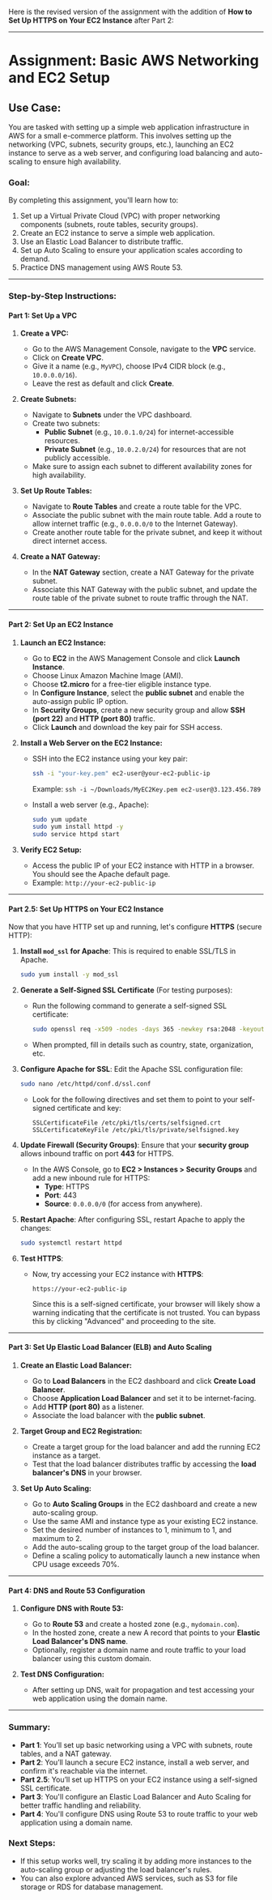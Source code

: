 Here is the revised version of the assignment with the addition of **How to Set Up HTTPS on Your EC2 Instance** after Part 2:

---

# **Assignment: Basic AWS Networking and EC2 Setup**

## **Use Case:**

You are tasked with setting up a simple web application infrastructure in AWS for a small e-commerce platform. This involves setting up the networking (VPC, subnets, security groups, etc.), launching an EC2 instance to serve as a web server, and configuring load balancing and auto-scaling to ensure high availability.

### **Goal:**

By completing this assignment, you'll learn how to:

1. Set up a Virtual Private Cloud (VPC) with proper networking components (subnets, route tables, security groups).
2. Create an EC2 instance to serve a simple web application.
3. Use an Elastic Load Balancer to distribute traffic.
4. Set up Auto Scaling to ensure your application scales according to demand.
5. Practice DNS management using AWS Route 53.

---

### **Step-by-Step Instructions:**

#### **Part 1: Set Up a VPC**

1. **Create a VPC:**
   - Go to the AWS Management Console, navigate to the **VPC** service.
   - Click on **Create VPC**.
   - Give it a name (e.g., `MyVPC`), choose IPv4 CIDR block (e.g., `10.0.0.0/16`).
   - Leave the rest as default and click **Create**.

2. **Create Subnets:**
   - Navigate to **Subnets** under the VPC dashboard.
   - Create two subnets:
     - **Public Subnet** (e.g., `10.0.1.0/24`) for internet-accessible resources.
     - **Private Subnet** (e.g., `10.0.2.0/24`) for resources that are not publicly accessible.
   - Make sure to assign each subnet to different availability zones for high availability.

3. **Set Up Route Tables:**
   - Navigate to **Route Tables** and create a route table for the VPC.
   - Associate the public subnet with the main route table. Add a route to allow internet traffic (e.g., `0.0.0.0/0` to the Internet Gateway).
   - Create another route table for the private subnet, and keep it without direct internet access.

4. **Create a NAT Gateway:**
   - In the **NAT Gateway** section, create a NAT Gateway for the private subnet.
   - Associate this NAT Gateway with the public subnet, and update the route table of the private subnet to route traffic through the NAT.

---

#### **Part 2: Set Up an EC2 Instance**

1. **Launch an EC2 Instance:**
   - Go to **EC2** in the AWS Management Console and click **Launch Instance**.
   - Choose Linux Amazon Machine Image (AMI).
   - Choose **t2.micro** for a free-tier eligible instance type.
   - In **Configure Instance**, select the **public subnet** and enable the auto-assign public IP option.
   - In **Security Groups**, create a new security group and allow **SSH (port 22)** and **HTTP (port 80)** traffic.
   - Click **Launch** and download the key pair for SSH access.

2. **Install a Web Server on the EC2 Instance:**
   - SSH into the EC2 instance using your key pair:

     ```bash
     ssh -i "your-key.pem" ec2-user@your-ec2-public-ip
     ```

     Example: `ssh -i ~/Downloads/MyEC2Key.pem ec2-user@3.123.456.789`

   - Install a web server (e.g., Apache):

     ```bash
     sudo yum update
     sudo yum install httpd -y
     sudo service httpd start
     ```

3. **Verify EC2 Setup:**
   - Access the public IP of your EC2 instance with HTTP in a browser. You should see the Apache default page.
   - Example: `http://your-ec2-public-ip`

---

#### **Part 2.5: Set Up HTTPS on Your EC2 Instance**

Now that you have HTTP set up and running, let's configure **HTTPS** (secure HTTP):

1. **Install `mod_ssl` for Apache**:
   This is required to enable SSL/TLS in Apache.

   ```bash
   sudo yum install -y mod_ssl
   ```

2. **Generate a Self-Signed SSL Certificate** (For testing purposes):
   - Run the following command to generate a self-signed SSL certificate:

     ```bash
     sudo openssl req -x509 -nodes -days 365 -newkey rsa:2048 -keyout /etc/pki/tls/private/selfsigned.key -out /etc/pki/tls/certs/selfsigned.crt
     ```

   - When prompted, fill in details such as country, state, organization, etc.

3. **Configure Apache for SSL**:
   Edit the Apache SSL configuration file:

   ```bash
   sudo nano /etc/httpd/conf.d/ssl.conf
   ```

   - Look for the following directives and set them to point to your self-signed certificate and key:

     ```
     SSLCertificateFile /etc/pki/tls/certs/selfsigned.crt
     SSLCertificateKeyFile /etc/pki/tls/private/selfsigned.key
     ```

4. **Update Firewall (Security Groups)**:
   Ensure that your **security group** allows inbound traffic on port **443** for HTTPS.

   - In the AWS Console, go to **EC2 > Instances > Security Groups** and add a new inbound rule for HTTPS:
     - **Type**: HTTPS
     - **Port**: 443
     - **Source**: `0.0.0.0/0` (for access from anywhere).

5. **Restart Apache**:
   After configuring SSL, restart Apache to apply the changes:

   ```bash
   sudo systemctl restart httpd
   ```

6. **Test HTTPS**:
   - Now, try accessing your EC2 instance with **HTTPS**:

     ```
     https://your-ec2-public-ip
     ```

     Since this is a self-signed certificate, your browser will likely show a warning indicating that the certificate is not trusted. You can bypass this by clicking "Advanced" and proceeding to the site.

---

#### **Part 3: Set Up Elastic Load Balancer (ELB) and Auto Scaling**

1. **Create an Elastic Load Balancer:**
   - Go to **Load Balancers** in the EC2 dashboard and click **Create Load Balancer**.
   - Choose **Application Load Balancer** and set it to be internet-facing.
   - Add **HTTP (port 80)** as a listener.
   - Associate the load balancer with the **public subnet**.

2. **Target Group and EC2 Registration:**
   - Create a target group for the load balancer and add the running EC2 instance as a target.
   - Test that the load balancer distributes traffic by accessing the **load balancer's DNS** in your browser.

3. **Set Up Auto Scaling:**
   - Go to **Auto Scaling Groups** in the EC2 dashboard and create a new auto-scaling group.
   - Use the same AMI and instance type as your existing EC2 instance.
   - Set the desired number of instances to 1, minimum to 1, and maximum to 2.
   - Add the auto-scaling group to the target group of the load balancer.
   - Define a scaling policy to automatically launch a new instance when CPU usage exceeds 70%.

---

#### **Part 4: DNS and Route 53 Configuration**

1. **Configure DNS with Route 53:**
   - Go to **Route 53** and create a hosted zone (e.g., `mydomain.com`).
   - In the hosted zone, create a new A record that points to your **Elastic Load Balancer's DNS name**.
   - Optionally, register a domain name and route traffic to your load balancer using this custom domain.

2. **Test DNS Configuration:**
   - After setting up DNS, wait for propagation and test accessing your web application using the domain name.

---

### **Summary:**

- **Part 1**: You’ll set up basic networking using a VPC with subnets, route tables, and a NAT gateway.
- **Part 2**: You’ll launch a secure EC2 instance, install a web server, and confirm it's reachable via the internet.
- **Part 2.5**: You’ll set up HTTPS on your EC2 instance using a self-signed SSL certificate.
- **Part 3**: You'll configure an Elastic Load Balancer and Auto Scaling for better traffic handling and reliability.
- **Part 4**: You'll configure DNS using Route 53 to route traffic to your web application using a domain name.

### **Next Steps:**

- If this setup works well, try scaling it by adding more instances to the auto-scaling group or adjusting the load balancer's rules.
- You can also explore advanced AWS services, such as S3 for file storage or RDS for database management.
